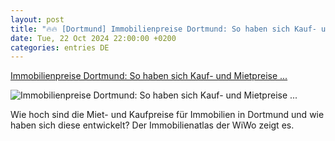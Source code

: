```yaml
---
layout: post
title: "🔥🔥 [Dortmund] Immobilienpreise Dortmund: So haben sich Kauf- und Mietpreise ..."
date: Tue, 22 Oct 2024 22:00:00 +0200
categories: entries DE
---
```

[Immobilienpreise Dortmund: So haben sich Kauf- und Mietpreise ...](https://www.wiwo.de/finanzen/immobilien/immobilienatlas-immobilienpreise-dortmund-so-haben-sich-kauf-und-mietpreise-entwickelt/30019520.html)

![Immobilienpreise Dortmund: So haben sich Kauf- und Mietpreise ...](https://resources.wiwo.de/hb-frontend/wiwo/favicon.ico)

Wie hoch sind die Miet- und Kaufpreise für Immobilien in Dortmund und wie haben sich diese entwickelt? Der Immobilienatlas der WiWo zeigt es.

